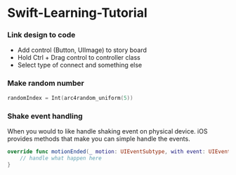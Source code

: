 # Swift-Learning-Tutorial
### Link design to code
* Add control (Button, UIImage) to story board
* Hold Ctrl + Drag control to controller class
* Select type of connect and something else


### Make random number

```swift
randomIndex = Int(arc4random_uniform(5))
```

### Shake event handling
When you would to like handle shaking event on physical device. iOS provides methods that make you can simple handle the events.

	
```swift
override func motionEnded(_ motion: UIEventSubtype, with event: UIEvent?) {
	// handle what happen here
}	
```
	
